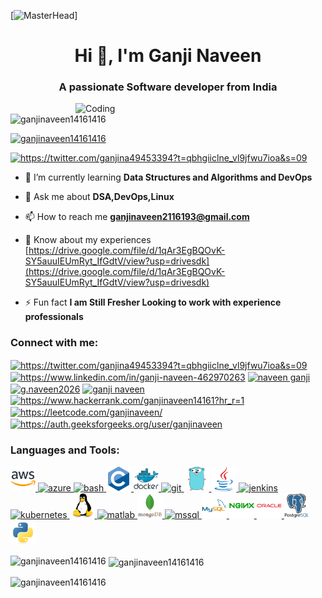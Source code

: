 [![MasterHead](https://www.contrastsecurity.com/hs-fs/hubfs/images/DevOps%20Solutions/devops-old-way.gif?width=1322&name=devops-old-way.gif)]
<h1 align="center">Hi 👋, I'm Ganji Naveen</h1>
<h3 align="center">A passionate Software developer from India</h3>
<img align="right" alt="Coding" width="400" src="https://cdn.dribbble.com/users/1162077/screenshots/3848914/programmer.gif">

<p align="left"> <img src="https://komarev.com/ghpvc/?username=ganjinaveen14161416&label=Profile%20views&color=0e75b6&style=flat" alt="ganjinaveen14161416" /> </p>

<p align="left"> <a href="https://github.com/ryo-ma/github-profile-trophy"><img src="https://github-profile-trophy.vercel.app/?username=ganjinaveen14161416" alt="ganjinaveen14161416" /></a> </p>

<p align="left"> <a href="https://twitter.com/https://twitter.com/ganjina49453394?t=qbhgiiclne_vl9jfwu7ioa&s=09" target="blank"><img src="https://img.shields.io/twitter/follow/https://twitter.com/ganjina49453394?t=qbhgiiclne_vl9jfwu7ioa&s=09?logo=twitter&style=for-the-badge" alt="https://twitter.com/ganjina49453394?t=qbhgiiclne_vl9jfwu7ioa&s=09" /></a> </p>

- 🌱 I’m currently learning **Data Structures and Algorithms and DevOps**

- 💬 Ask me about **DSA,DevOps,Linux**

- 📫 How to reach me **ganjinaveen2116193@gmail.com**

- 📄 Know about my experiences [https://drive.google.com/file/d/1qAr3EgBQOvK-SY5auuIEUmRyt_IfGdtV/view?usp=drivesdk](https://drive.google.com/file/d/1qAr3EgBQOvK-SY5auuIEUmRyt_IfGdtV/view?usp=drivesdk)

- ⚡ Fun fact **I am Still Fresher Looking to work with experience professionals**

<h3 align="left">Connect with me:</h3>
<p align="left">
<a href="https://twitter.com/https://twitter.com/ganjina49453394?t=qbhgiiclne_vl9jfwu7ioa&s=09" target="blank"><img align="center" src="https://raw.githubusercontent.com/rahuldkjain/github-profile-readme-generator/master/src/images/icons/Social/twitter.svg" alt="https://twitter.com/ganjina49453394?t=qbhgiiclne_vl9jfwu7ioa&s=09" height="30" width="40" /></a>
<a href="https://linkedin.com/in/https://www.linkedin.com/in/ganji-naveen-462970263" target="blank"><img align="center" src="https://raw.githubusercontent.com/rahuldkjain/github-profile-readme-generator/master/src/images/icons/Social/linked-in-alt.svg" alt="https://www.linkedin.com/in/ganji-naveen-462970263" height="30" width="40" /></a>
<a href="https://fb.com/naveen ganji" target="blank"><img align="center" src="https://raw.githubusercontent.com/rahuldkjain/github-profile-readme-generator/master/src/images/icons/Social/facebook.svg" alt="naveen ganji" height="30" width="40" /></a>
<a href="https://instagram.com/g.naveen2026" target="blank"><img align="center" src="https://raw.githubusercontent.com/rahuldkjain/github-profile-readme-generator/master/src/images/icons/Social/instagram.svg" alt="g.naveen2026" height="30" width="40" /></a>
<a href="https://www.youtube.com/c/ganji naveen" target="blank"><img align="center" src="https://raw.githubusercontent.com/rahuldkjain/github-profile-readme-generator/master/src/images/icons/Social/youtube.svg" alt="ganji naveen" height="30" width="40" /></a>
<a href="https://www.hackerrank.com/https://www.hackerrank.com/ganjinaveen14161?hr_r=1" target="blank"><img align="center" src="https://raw.githubusercontent.com/rahuldkjain/github-profile-readme-generator/master/src/images/icons/Social/hackerrank.svg" alt="https://www.hackerrank.com/ganjinaveen14161?hr_r=1" height="30" width="40" /></a>
<a href="https://www.leetcode.com/https://leetcode.com/ganjinaveen/" target="blank"><img align="center" src="https://raw.githubusercontent.com/rahuldkjain/github-profile-readme-generator/master/src/images/icons/Social/leet-code.svg" alt="https://leetcode.com/ganjinaveen/" height="30" width="40" /></a>
<a href="https://auth.geeksforgeeks.org/user/https://auth.geeksforgeeks.org/user/ganjinaveen" target="blank"><img align="center" src="https://raw.githubusercontent.com/rahuldkjain/github-profile-readme-generator/master/src/images/icons/Social/geeks-for-geeks.svg" alt="https://auth.geeksforgeeks.org/user/ganjinaveen" height="30" width="40" /></a>
</p>

<h3 align="left">Languages and Tools:</h3>
<p align="left"> <a href="https://aws.amazon.com" target="_blank" rel="noreferrer"> <img src="https://raw.githubusercontent.com/devicons/devicon/master/icons/amazonwebservices/amazonwebservices-original-wordmark.svg" alt="aws" width="40" height="40"/> </a> <a href="https://azure.microsoft.com/en-in/" target="_blank" rel="noreferrer"> <img src="https://www.vectorlogo.zone/logos/microsoft_azure/microsoft_azure-icon.svg" alt="azure" width="40" height="40"/> </a> <a href="https://www.gnu.org/software/bash/" target="_blank" rel="noreferrer"> <img src="https://www.vectorlogo.zone/logos/gnu_bash/gnu_bash-icon.svg" alt="bash" width="40" height="40"/> </a> <a href="https://www.cprogramming.com/" target="_blank" rel="noreferrer"> <img src="https://raw.githubusercontent.com/devicons/devicon/master/icons/c/c-original.svg" alt="c" width="40" height="40"/> </a> <a href="https://www.docker.com/" target="_blank" rel="noreferrer"> <img src="https://raw.githubusercontent.com/devicons/devicon/master/icons/docker/docker-original-wordmark.svg" alt="docker" width="40" height="40"/> </a> <a href="https://git-scm.com/" target="_blank" rel="noreferrer"> <img src="https://www.vectorlogo.zone/logos/git-scm/git-scm-icon.svg" alt="git" width="40" height="40"/> </a> <a href="https://golang.org" target="_blank" rel="noreferrer"> <img src="https://raw.githubusercontent.com/devicons/devicon/master/icons/go/go-original.svg" alt="go" width="40" height="40"/> </a> <a href="https://www.java.com" target="_blank" rel="noreferrer"> <img src="https://raw.githubusercontent.com/devicons/devicon/master/icons/java/java-original.svg" alt="java" width="40" height="40"/> </a> <a href="https://www.jenkins.io" target="_blank" rel="noreferrer"> <img src="https://www.vectorlogo.zone/logos/jenkins/jenkins-icon.svg" alt="jenkins" width="40" height="40"/> </a> <a href="https://kubernetes.io" target="_blank" rel="noreferrer"> <img src="https://www.vectorlogo.zone/logos/kubernetes/kubernetes-icon.svg" alt="kubernetes" width="40" height="40"/> </a> <a href="https://www.linux.org/" target="_blank" rel="noreferrer"> <img src="https://raw.githubusercontent.com/devicons/devicon/master/icons/linux/linux-original.svg" alt="linux" width="40" height="40"/> </a> <a href="https://www.mathworks.com/" target="_blank" rel="noreferrer"> <img src="https://upload.wikimedia.org/wikipedia/commons/2/21/Matlab_Logo.png" alt="matlab" width="40" height="40"/> </a> <a href="https://www.mongodb.com/" target="_blank" rel="noreferrer"> <img src="https://raw.githubusercontent.com/devicons/devicon/master/icons/mongodb/mongodb-original-wordmark.svg" alt="mongodb" width="40" height="40"/> </a> <a href="https://www.microsoft.com/en-us/sql-server" target="_blank" rel="noreferrer"> <img src="https://www.svgrepo.com/show/303229/microsoft-sql-server-logo.svg" alt="mssql" width="40" height="40"/> </a> <a href="https://www.mysql.com/" target="_blank" rel="noreferrer"> <img src="https://raw.githubusercontent.com/devicons/devicon/master/icons/mysql/mysql-original-wordmark.svg" alt="mysql" width="40" height="40"/> </a> <a href="https://www.nginx.com" target="_blank" rel="noreferrer"> <img src="https://raw.githubusercontent.com/devicons/devicon/master/icons/nginx/nginx-original.svg" alt="nginx" width="40" height="40"/> </a> <a href="https://www.oracle.com/" target="_blank" rel="noreferrer"> <img src="https://raw.githubusercontent.com/devicons/devicon/master/icons/oracle/oracle-original.svg" alt="oracle" width="40" height="40"/> </a> <a href="https://www.postgresql.org" target="_blank" rel="noreferrer"> <img src="https://raw.githubusercontent.com/devicons/devicon/master/icons/postgresql/postgresql-original-wordmark.svg" alt="postgresql" width="40" height="40"/> </a> <a href="https://www.python.org" target="_blank" rel="noreferrer"> <img src="https://raw.githubusercontent.com/devicons/devicon/master/icons/python/python-original.svg" alt="python" width="40" height="40"/> </a> </p>

<p><img align="left" src="https://github-readme-stats.vercel.app/api/top-langs?username=ganjinaveen14161416&show_icons=true&locale=en&layout=compact" alt="ganjinaveen14161416" /></p>

<p>&nbsp;<img align="center" src="https://github-readme-stats.vercel.app/api?username=ganjinaveen14161416&show_icons=true&locale=en" alt="ganjinaveen14161416" /></p>

<p><img align="center" src="https://github-readme-streak-stats.herokuapp.com/?user=ganjinaveen14161416&" alt="ganjinaveen14161416" /></p>
